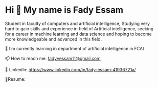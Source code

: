 # Hi 👋 My name is Fady Essam 
Student in faculty of computers and artificial intelligence, Studying very hard to gain skills and experience
in field of Artificial intelligence, seeking for a career in machine learning and data science and hoping to become more knowledgeable and advanced
in this field.


🌱 I’m currently learning in department of artificial intelligence in FCAI

📫 How to reach me: fadyyessam11@gmail.com  
    
🔗 LinkedIn: https://www.linkedin.com/in/fady-essam-41936721a/

📃Resume: 





<!--
**fadyyessam11/fadyyessam11** is a ✨ _special_ ✨ repository because its `README.md` (this file) appears on your GitHub profile.



Here are some ideas to get you started:

- 🌱 I’m currently learning ...
- 👯 I’m looking to collaborate on ...
- 🤔 I’m looking for help with ...
- 💬 Ask me about ...
- 📫 How to reach me: fadyyessam11@gmail.com
- 😄 Pronouns: ...
- ⚡ Fun fact: ...
-->
